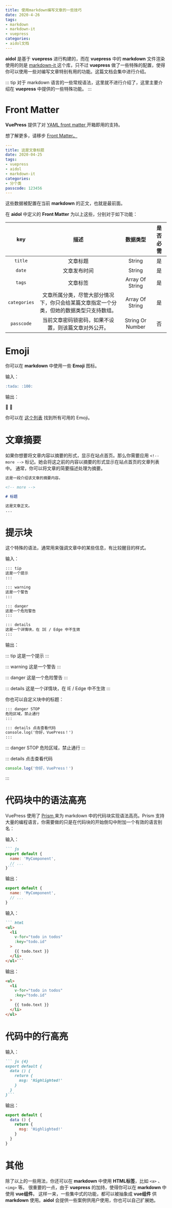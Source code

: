 ```yaml
---
title: 使用markdown编写文章的一些技巧
date: 2020-4-26
tags:
- markdown
- markdown-it
- vuepress
categories:
- aidol文档
---
```


**aidol** 是基于 **vuepress** 进行构建的，而在 **vuepress** 中的 **markdown** 文件渲染使用的则是 <a href="https://www.npmjs.com/package/markdown-it" target="_blank"> markdown-it </a> 这个库，只不过 **vuepress** 做了一些特殊的配置，使得你可以使用一些对编写文章特别有用的功能。这篇文档会集中进行介绍。

<!-- more -->

::: tip
对于 markdown 语言的一些常规语法，这里就不进行介绍了，这里主要介绍在 **vuepress** 中提供的一些特殊功能。
:::

# Front Matter

**VuePress** 提供了对 <a href="" target="_blank">YAML front matter </a> 开箱即用的支持。

想了解更多，请移步 <a href="https://vuepress.vuejs.org/zh/guide/frontmatter.html" target="_blank">Front Matter。</a>

``` yaml
---
title: 这是文章标题
date: 2020-04-25
tags:
- vuepress
- aidol
- markdown-it
categories:
- 分个类
passcode: 123456
---
```

这些数据被配置在当前 **markdown** 的正文，也就是最前面。

在 **aidol** 中定义的 **Front Matter** 为以上这些，分别对于如下功能：


| key | 描述 | 数据类型 | 是否必需 |
| :---:| :---: | :---: | :--------: |
| `title` | 文章标题| String | 是 |
| `date` | 文章发布时间| String | 是 |
| `tags` | 文章标签 | Array Of String | 是 |
| `categories` | 文章所属分类，尽管大部分情况下，你只会给某篇文章指定一个分类，但她的数据类型只支持数组。| Array Of String | 是 | 
| `passcode` | 当前文章密码锁密码，如果不设置，则该篇文章对外公开。 | String Or Number | 否 |


# Emoji

你可以在 **markdown** 中使用一些 **Emoji** 图标。

输入：

``` md
:tada: :100:
```

输出：

:tada: 
:100:

你可以在 <a href="https://github.com/markdown-it/markdown-it-emoji/blob/master/lib/data/full.json" target="_blank">这个列表</a> 找到所有可用的 Emoji。


# 文章摘要

如果你想要将文章内容以摘要的形式，显示在站点首页。那么你需要应用 `<!-- more -->` 标记。她会将这之前的内容以摘要的形式显示在站点首页的文章列表中。
通常，你可以将文章的简要描述处理为摘要。

``` md
这是一段介绍该文章的摘要内容。

<!-- more -->

# 标题

这是文章正文。
...
```

# 提示块

这个特殊的语法，通常用来强调文章中的某些信息，有比较醒目的样式。

输入：

``` md
::: tip
这是一个提示
:::

::: warning
这是一个警告
:::

::: danger
这是一个危险警告
:::

::: details
这是一个详情块，在 IE / Edge 中不生效
:::
```

输出：

::: tip
这是一个提示
:::

::: warning
这是一个警告
:::

::: danger
这是一个危险警告
:::

::: details
这是一个详情块，在 IE / Edge 中不生效
:::

你也可以自定义块中的标题：


``` md
::: danger STOP
危险区域，禁止通行
:::

::: details 点击查看代码
console.log('你好，VuePress！')
:::

```

::: danger STOP
危险区域，禁止通行
:::

::: details 点击查看代码
``` js
console.log('你好，VuePress！')
```
:::

# 代码块中的语法高亮

VuePress 使用了 <a href="https://prismjs.com/"> Prism </a> 来为 markdown 中的代码块实现语法高亮。Prism 支持大量的编程语言，你需要做的只是在代码块的开始倒勾中附加一个有效的语言别名：

输入：

``` md
``` js
export default {
  name: 'MyComponent',
  // ...
}```
```

输出：

``` js
export default {
  name: 'MyComponent',
  // ...
}
```

输入：

``` md
``` html
<ul>
  <li
    v-for="todo in todos"
    :key="todo.id"
  >
    {{ todo.text }}
  </li>
</ul>```
```

输出：

``` html
<ul>
  <li
    v-for="todo in todos"
    :key="todo.id"
  >
    {{ todo.text }}
  </li>
</ul>
```

# 代码中的行高亮

输入：

``` md
``` js {4}
export default {
  data () {
    return {
      msg: 'Highlighted!'
    }
  }
}```
```

输出：

``` js {4}
export default {
  data () {
    return {
      msg: 'Highlighted!'
    }
  }
}
```

# 其他

除了以上的一些用法，你还可以在 **markdown** 中使用 **HTML标签**，比如 `<a>` 、`<img>` 等。
很重要的一点，由于 **vuepress** 的加持，使得你可以在 **markdown** 中使用 **vue组件**。
这样一来，一些集中式的功能，都可以被抽象成 **vue组件** 供 **markdown** 使用。**aidol** 会提供一些案例供用户使用，你也可以自己扩展她。